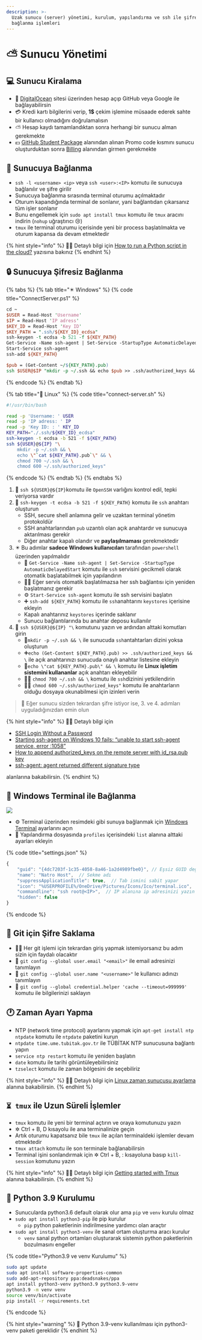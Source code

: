```yaml
---
description: >-
  Uzak sunucu (server) yönetimi, kurulum, yapılandırma ve ssh ile şifresiz
  bağlanma işlemleri
---
```


# ⛅ Sunucu Yönetimi

## 💻 Sunucu Kiralama

* 🔗 [DigitalOcean](https://www.google.com/url?sa=t&rct=j&q=&esrc=s&source=web&cd=&cad=rja&uact=8&ved=2ahUKEwi1n_Lh2IbsAhUEaRUIHQG_DNcQFjAAegQIBhAC&url=https%3A%2F%2Fwww.digitalocean.com%2F&usg=AOvVaw2Kbi_PqpnTiK49rdUPGt9G) sitesi üzerinden hesap açıp GitHub veya Google ile bağlayabilirsin
* 💳 Kredi kartı bilgilerini verip, **1$** çekim işlemine müsaade ederek sahte bir kullanıcı olmadığını doğrulamalısın
* ⛅ Hesap kaydı tamamlandıktan sonra herhangi bir sunucu alman gerekmekte
* 💵 [GitHub Student Package](https://education.github.com/pack/offers?sort=popularity&tag=Cloud) alanından alınan Promo code kısmını sunucu oluşturduktan sonra [Billing](https://cloud.digitalocean.com/account/billing) alanından girmen gerekmekte

## 🔌 Sunucuya Bağlanma

* `ssh -l <username> <ip>` veya `ssh <user>:<IP>` komutu ile sunucuya bağlanılır ve şifre girilir
* Sunucuya bağlanma sırasında terminal oturumu açılmaktadır
* Oturum kapandığında terminal de sonlanır, yani bağlantıdan çıkarsanız tüm işler sonlanır
* Bunu engellemek için `sudo apt install tmux` komutu ile `tmux` aracını indirin \(`nohup` uğraştırıcı 😢\)
* `tmux` ile terminal oturumu içerisinde yeni bir process başlatılmakta ve oturum kapansa da devam etmektedir

{% hint style="info" %}
‍🧙‍♂ Detaylı bilgi için [How to run a Python script in the cloud?](https://medium.com/@andras1000_18467/how-to-run-a-python-script-in-the-cloud-e486eef96ac3) yazısına bakınız
{% endhint %}

## 🔒 Sunucuya Şifresiz Bağlanma

{% tabs %}
{% tab title="✴️ Windows" %}
{% code title="ConnectServer.ps1" %}
```perl
cd ~
$USER = Read-Host 'Username'
$IP = Read-Host 'IP adress'
$KEY_ID = Read-Host 'Key ID'
$KEY_PATH = ".ssh/${KEY_ID}_ecdsa"
ssh-keygen -t ecdsa -b 521 -f ${KEY_PATH}
Get-Service -Name ssh-agent | Set-Service -StartupType AutomaticDelayedStart
Start-Service ssh-agent
ssh-add ${KEY_PATH}

$pub = (Get-Content ~/${KEY_PATH}.pub)
ssh $USER@$IP "mkdir -p ~/.ssh && echo $pub >> .ssh/authorized_keys && chmod 700 ~/.ssh && chmod 600 ~/.ssh/authorized_keys"
```
{% endcode %}
{% endtab %}

{% tab title="🐧 Linux" %}
{% code title="connect-server.sh" %}
```bash
#!/usr/bin/bash

read -p 'Username: ' USER
read -p 'IP adress: ' IP
read -p 'Key ID: : ' KEY_ID
KEY_PATH="./.ssh/${KEY_ID}_ecdsa"
ssh-keygen -t ecdsa -b 521 -f ${KEY_PATH}
ssh ${USER}@${IP} "\
    mkdir -p ~/.ssh && \
    echo \"`cat ${KEY_PATH}.pub`\" && \
    chmod 700 ~/.ssh && \
    chmod 600 ~/.ssh/authorized_keys"
```
{% endcode %}
{% endtab %}
{% endtabs %}

1. 🧐 `ssh ${USER}@${IP}`komutu ile `OpenSSH` varlığını kontrol edil, tepki veriyorsa vardır
2. 🔑 `ssh-keygen -t ecdsa -b 521 -f ${KEY_PATH}` komutu ile `ssh` anahtarı oluşturun
   * SSH, secure shell anlamına gelir ve uzaktan terminal yönetim protokoldür
   * SSH anahtarlarından `pub` uzantılı olan açık anahtardır ve sunucuya aktarılması gerekir
   * Diğer anahtar kapalı olandır ve **paylaşılmaması** gerekmektedir
3. ✴️ Bu adımlar **sadece Windows kullanıcıları** tarafından `powershell` üzerinden yapılmalıdır
   * 📢 `Get-Service -Name ssh-agent | Set-Service -StartupType AutomaticDelayedStart` komutu ile `ssh` servisini gecikmeli olarak otomatik başlatabilmek için yapılandırın
   * 👮‍♂️ Eğer servis otomatik başlatılmazsa her ssh bağlantısı için yeniden başlatmanız gerekir
   * ⚙️ `Start-Service ssh-agent` komutu ile ssh servisini başlatın
   * ➕ `ssh-add ${KEY_PATH}` komutu ile `ssh`anahtarını  `keystores` içerisine ekleyin
   * Kapalı anahtarınız `keystores` içerinde saklanır
   * Sunucu bağlantılarında bu anahtar deposu kullanılır
4. 🚚 `ssh ${USER}@${IP} "\` komutunu yazın ve ardından alttaki komutları girin
   * 📂`mkdir -p ~/.ssh && \` ile sunucuda `ssh`antahtarları dizini yoksa oluşturun
   * ➕`echo (Get-Content ${KEY_PATH}.pub) >> .ssh/authorized_keys && \` ile açık anahtarınızı sunucuda onaylı anahtar listesine ekleyin
   * 🐧`echo \"cat ${KEY_PATH}.pub\" && \` komutu ile **Linux işletim sistemini kullananlar** açık anahtarı ekleyebilir
   * 👮‍♂️ `chmod 700 ~/.ssh && \` komutu ile `ssh`dizinini yetkilendirin
   * 👮‍♂️ `chmod 600 ~/.ssh/authorized_keys"` komutu ile anahtarların olduğu dosyaya okunabilmesi için izinleri verin

> 📢 Eğer sunucu sizden tekrardan şifre istiyor ise, 3. ve 4. adımları uyguladığınızdan emin olun

{% hint style="info" %}
‍🧙‍♂ Detaylı bilgi için

* [SSH Login Without a Password](https://howchoo.com/g/mmu5ngfimjk/ssh-login-without-password) 
* [Starting ssh-agent on Windows 10 fails: “unable to start ssh-agent service, error :1058”](https://stackoverflow.com/a/53606760/9770490)
* [How to append authorized\_keys on the remote server with id\_rsa.pub key](https://stackoverflow.com/a/23599377/9770490)
* [ssh-agent: agent returned different signature type](https://github.com/PowerShell/Win32-OpenSSH/issues/1263#issuecomment-590947232)

alanlarına bakabilirsin.
{% endhint %}

## 🖤 Windows Terminal ile Bağlanma

![](../.gitbook/assets/windows_terminal_natro.png)

* ⚙️ Terminal üzerinden resimdeki gibi sunuya bağlanmak için [Windows Terminal](https://aka.ms/terminal) ayarlarını açın
* 🔨 Yapılandırma dosyasında `profiles` içerisindeki `list` alanına alttaki ayarları ekleyin

{% code title="settings.json" %}
```javascript
{
    "guid": "{4dc7203f-1c35-4058-8a46-1a2d4989fbe0}", // Eşsiz GUID değeri
    "name": "Natro Host",  // Sekme adı
    "suppressApplicationTitle": true,  // Tab ismini sabit yapar
    "icon": "%USERPROFILE%/OneDrive/Pictures/Icons/Ico/terminal.ico",  // Bu alana belirlediğiniz ikonu koyun
    "commandline": "ssh root@<IP>",  // IP alanına ip adresinizi yazın
    "hidden": false
}
```
{% endcode %}

## 🔏 Git için Şifre Saklama

* 💁‍♂️ Her git işlemi için tekrardan giriş yapmak istemiyorsanız bu adım sizin için faydalı olacaktır
* 📧 `git config --global user.email "<email>"` ile email adresinizi tanımlayın
* 🤵 `git config --global user.name "<username>"` le kullanıcı adınızı tanımlayın
* 💼 `git config --global credential.helper 'cache --timeout=999999'` komutu ile bilgilerinizi saklayın

## 🕐 Zaman Ayarı Yapma

* NTP \(network time protocol\) ayarlarını yapmak için `apt-get install ntp ntpdate` komutu ile `ntpdate` paketini kurun
* `ntpdate time.ume.tubitak.gov.tr` ile TÜBİTAK NTP sunucusuna bağlantı yapın
* `service ntp restart` komutu ile yeniden başlatın
* `date` komutu ile tarihi görüntüleyebilirsiniz
* `tzselect` komutu ile zaman bölgesini de seçebiliriz

{% hint style="info" %}
‍🧙‍♂ Detaylı bilgi için [Linux zaman sunucusu ayarlama](https://gencbilisim.net/linux-zaman-sunucusu-ayarlama/) alanına bakabilirsin.
{% endhint %}

## `⏳ tmux` ile Uzun Süreli İşlemler

* `tmux` komutu ile yeni bir terminal açtırın ve oraya komutunuzu yazın
* ✲ Ctrl + B, D kısayolu ile ana terminalinize geçin
* Artık oturumu kapatsanız bile `tmux` ile açılan terminaldeki işlemler devam etmektedir
* `tmux attach` komutu ile son terminale bağlanabilirsin
* Terminal işini sonlandırmak için ✲ Ctrl + B, : kısayoluna basıp `kill-session` komutunu yazın

{% hint style="info" %}
‍🧙‍♂ Detaylı bilgi için [Getting started with Tmux](https://linuxize.com/post/getting-started-with-tmux/) alanına bakabilirsin.
{% endhint %}

## 🐍 Python 3.9 Kurulumu

* Sunucularda python3.6 default olarak olur ama `pip` ve `venv` kurulu olmaz
* `sudo apt install python3-pip` ile pip kurulur
  * `pip` python paketlerinin indirilmesine yardımcı olan araçtır
* `sudo apt install python3-venv` ile sanal ortam oluşturma aracı kurulur
  * `venv` sanal python ortamları oluşturarak sistemin python paketlerinin bozulmasını engeller

{% code title="Python3.9 ve venv Kurulumu" %}
```bash
sudo apt update
sudo apt install software-properties-common
sudo add-apt-repository ppa:deadsnakes/ppa
apt install python3-venv python3.9 python3.9-venv
python3.9 -m venv venv
source venv/bin/activate
pip install -r requirements.txt
```
{% endcode %}

{% hint style="warning" %}
📢 Python 3.9-venv kullanılması için python3-venv paketi gereklidir
{% endhint %}

